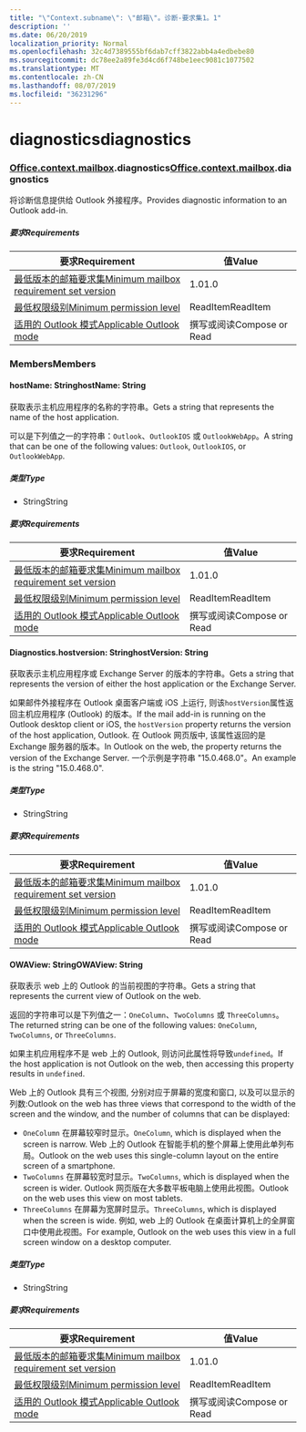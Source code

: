 ```yaml
---
title: "\"Context.subname\": \"邮箱\"。诊断-要求集1。1"
description: ''
ms.date: 06/20/2019
localization_priority: Normal
ms.openlocfilehash: 32c4d7389555bf6dab7cff3822abb4a4edbebe80
ms.sourcegitcommit: dc78ee2a89fe3d4cd6f748be1eec9081c1077502
ms.translationtype: MT
ms.contentlocale: zh-CN
ms.lasthandoff: 08/07/2019
ms.locfileid: "36231296"
---
```

# <a name="diagnostics"></a><span data-ttu-id="cc64c-102">diagnostics</span><span class="sxs-lookup"><span data-stu-id="cc64c-102">diagnostics</span></span>

### <a name="officeofficemdcontextofficecontextmdmailboxofficecontextmailboxmddiagnostics"></a><span data-ttu-id="cc64c-103">[Office](Office.md)[.context](Office.context.md)[.mailbox](Office.context.mailbox.md).diagnostics</span><span class="sxs-lookup"><span data-stu-id="cc64c-103">[Office](Office.md)[.context](Office.context.md)[.mailbox](Office.context.mailbox.md).diagnostics</span></span>

<span data-ttu-id="cc64c-104">将诊断信息提供给 Outlook 外接程序。</span><span class="sxs-lookup"><span data-stu-id="cc64c-104">Provides diagnostic information to an Outlook add-in.</span></span>

##### <a name="requirements"></a><span data-ttu-id="cc64c-105">要求</span><span class="sxs-lookup"><span data-stu-id="cc64c-105">Requirements</span></span>

|<span data-ttu-id="cc64c-106">要求</span><span class="sxs-lookup"><span data-stu-id="cc64c-106">Requirement</span></span>| <span data-ttu-id="cc64c-107">值</span><span class="sxs-lookup"><span data-stu-id="cc64c-107">Value</span></span>|
|---|---|
|[<span data-ttu-id="cc64c-108">最低版本的邮箱要求集</span><span class="sxs-lookup"><span data-stu-id="cc64c-108">Minimum mailbox requirement set version</span></span>](/office/dev/add-ins/reference/requirement-sets/outlook-api-requirement-sets)| <span data-ttu-id="cc64c-109">1.0</span><span class="sxs-lookup"><span data-stu-id="cc64c-109">1.0</span></span>|
|[<span data-ttu-id="cc64c-110">最低权限级别</span><span class="sxs-lookup"><span data-stu-id="cc64c-110">Minimum permission level</span></span>](/outlook/add-ins/understanding-outlook-add-in-permissions)| <span data-ttu-id="cc64c-111">ReadItem</span><span class="sxs-lookup"><span data-stu-id="cc64c-111">ReadItem</span></span>|
|[<span data-ttu-id="cc64c-112">适用的 Outlook 模式</span><span class="sxs-lookup"><span data-stu-id="cc64c-112">Applicable Outlook mode</span></span>](/outlook/add-ins/#extension-points)| <span data-ttu-id="cc64c-113">撰写或阅读</span><span class="sxs-lookup"><span data-stu-id="cc64c-113">Compose or Read</span></span>|

### <a name="members"></a><span data-ttu-id="cc64c-114">Members</span><span class="sxs-lookup"><span data-stu-id="cc64c-114">Members</span></span>

#### <a name="hostname-string"></a><span data-ttu-id="cc64c-115">hostName: String</span><span class="sxs-lookup"><span data-stu-id="cc64c-115">hostName: String</span></span>

<span data-ttu-id="cc64c-116">获取表示主机应用程序的名称的字符串。</span><span class="sxs-lookup"><span data-stu-id="cc64c-116">Gets a string that represents the name of the host application.</span></span>

<span data-ttu-id="cc64c-117">可以是下列值之一的字符串：`Outlook`、`OutlookIOS` 或 `OutlookWebApp`。</span><span class="sxs-lookup"><span data-stu-id="cc64c-117">A string that can be one of the following values: `Outlook`, `OutlookIOS`, or `OutlookWebApp`.</span></span>

##### <a name="type"></a><span data-ttu-id="cc64c-118">类型</span><span class="sxs-lookup"><span data-stu-id="cc64c-118">Type</span></span>

*   <span data-ttu-id="cc64c-119">String</span><span class="sxs-lookup"><span data-stu-id="cc64c-119">String</span></span>

##### <a name="requirements"></a><span data-ttu-id="cc64c-120">要求</span><span class="sxs-lookup"><span data-stu-id="cc64c-120">Requirements</span></span>

|<span data-ttu-id="cc64c-121">要求</span><span class="sxs-lookup"><span data-stu-id="cc64c-121">Requirement</span></span>| <span data-ttu-id="cc64c-122">值</span><span class="sxs-lookup"><span data-stu-id="cc64c-122">Value</span></span>|
|---|---|
|[<span data-ttu-id="cc64c-123">最低版本的邮箱要求集</span><span class="sxs-lookup"><span data-stu-id="cc64c-123">Minimum mailbox requirement set version</span></span>](/office/dev/add-ins/reference/requirement-sets/outlook-api-requirement-sets)| <span data-ttu-id="cc64c-124">1.0</span><span class="sxs-lookup"><span data-stu-id="cc64c-124">1.0</span></span>|
|[<span data-ttu-id="cc64c-125">最低权限级别</span><span class="sxs-lookup"><span data-stu-id="cc64c-125">Minimum permission level</span></span>](/outlook/add-ins/understanding-outlook-add-in-permissions)| <span data-ttu-id="cc64c-126">ReadItem</span><span class="sxs-lookup"><span data-stu-id="cc64c-126">ReadItem</span></span>|
|[<span data-ttu-id="cc64c-127">适用的 Outlook 模式</span><span class="sxs-lookup"><span data-stu-id="cc64c-127">Applicable Outlook mode</span></span>](/outlook/add-ins/#extension-points)| <span data-ttu-id="cc64c-128">撰写或阅读</span><span class="sxs-lookup"><span data-stu-id="cc64c-128">Compose or Read</span></span>|

#### <a name="hostversion-string"></a><span data-ttu-id="cc64c-129">Diagnostics.hostversion: String</span><span class="sxs-lookup"><span data-stu-id="cc64c-129">hostVersion: String</span></span>

<span data-ttu-id="cc64c-130">获取表示主机应用程序或 Exchange Server 的版本的字符串。</span><span class="sxs-lookup"><span data-stu-id="cc64c-130">Gets a string that represents the version of either the host application or the Exchange Server.</span></span>

<span data-ttu-id="cc64c-131">如果邮件外接程序在 Outlook 桌面客户端或 iOS 上运行, 则该`hostVersion`属性返回主机应用程序 (Outlook) 的版本。</span><span class="sxs-lookup"><span data-stu-id="cc64c-131">If the mail add-in is running on the Outlook desktop client or iOS, the `hostVersion` property returns the version of the host application, Outlook.</span></span> <span data-ttu-id="cc64c-132">在 Outlook 网页版中, 该属性返回的是 Exchange 服务器的版本。</span><span class="sxs-lookup"><span data-stu-id="cc64c-132">In Outlook on the web, the property returns the version of the Exchange Server.</span></span> <span data-ttu-id="cc64c-133">一个示例是字符串 "15.0.468.0"。</span><span class="sxs-lookup"><span data-stu-id="cc64c-133">An example is the string "15.0.468.0".</span></span>

##### <a name="type"></a><span data-ttu-id="cc64c-134">类型</span><span class="sxs-lookup"><span data-stu-id="cc64c-134">Type</span></span>

*   <span data-ttu-id="cc64c-135">String</span><span class="sxs-lookup"><span data-stu-id="cc64c-135">String</span></span>

##### <a name="requirements"></a><span data-ttu-id="cc64c-136">要求</span><span class="sxs-lookup"><span data-stu-id="cc64c-136">Requirements</span></span>

|<span data-ttu-id="cc64c-137">要求</span><span class="sxs-lookup"><span data-stu-id="cc64c-137">Requirement</span></span>| <span data-ttu-id="cc64c-138">值</span><span class="sxs-lookup"><span data-stu-id="cc64c-138">Value</span></span>|
|---|---|
|[<span data-ttu-id="cc64c-139">最低版本的邮箱要求集</span><span class="sxs-lookup"><span data-stu-id="cc64c-139">Minimum mailbox requirement set version</span></span>](/office/dev/add-ins/reference/requirement-sets/outlook-api-requirement-sets)| <span data-ttu-id="cc64c-140">1.0</span><span class="sxs-lookup"><span data-stu-id="cc64c-140">1.0</span></span>|
|[<span data-ttu-id="cc64c-141">最低权限级别</span><span class="sxs-lookup"><span data-stu-id="cc64c-141">Minimum permission level</span></span>](/outlook/add-ins/understanding-outlook-add-in-permissions)| <span data-ttu-id="cc64c-142">ReadItem</span><span class="sxs-lookup"><span data-stu-id="cc64c-142">ReadItem</span></span>|
|[<span data-ttu-id="cc64c-143">适用的 Outlook 模式</span><span class="sxs-lookup"><span data-stu-id="cc64c-143">Applicable Outlook mode</span></span>](/outlook/add-ins/#extension-points)| <span data-ttu-id="cc64c-144">撰写或阅读</span><span class="sxs-lookup"><span data-stu-id="cc64c-144">Compose or Read</span></span>|

#### <a name="owaview-string"></a><span data-ttu-id="cc64c-145">OWAView: String</span><span class="sxs-lookup"><span data-stu-id="cc64c-145">OWAView: String</span></span>

<span data-ttu-id="cc64c-146">获取表示 web 上的 Outlook 的当前视图的字符串。</span><span class="sxs-lookup"><span data-stu-id="cc64c-146">Gets a string that represents the current view of Outlook on the web.</span></span>

<span data-ttu-id="cc64c-147">返回的字符串可以是下列值之一：`OneColumn`、`TwoColumns` 或 `ThreeColumns`。</span><span class="sxs-lookup"><span data-stu-id="cc64c-147">The returned string can be one of the following values: `OneColumn`, `TwoColumns`, or `ThreeColumns`.</span></span>

<span data-ttu-id="cc64c-148">如果主机应用程序不是 web 上的 Outlook, 则访问此属性将导致`undefined`。</span><span class="sxs-lookup"><span data-stu-id="cc64c-148">If the host application is not Outlook on the web, then accessing this property results in `undefined`.</span></span>

<span data-ttu-id="cc64c-149">Web 上的 Outlook 具有三个视图, 分别对应于屏幕的宽度和窗口, 以及可以显示的列数:</span><span class="sxs-lookup"><span data-stu-id="cc64c-149">Outlook on the web has three views that correspond to the width of the screen and the window, and the number of columns that can be displayed:</span></span>

*   <span data-ttu-id="cc64c-150">`OneColumn` 在屏幕较窄时显示。</span><span class="sxs-lookup"><span data-stu-id="cc64c-150">`OneColumn`, which is displayed when the screen is narrow.</span></span> <span data-ttu-id="cc64c-151">Web 上的 Outlook 在智能手机的整个屏幕上使用此单列布局。</span><span class="sxs-lookup"><span data-stu-id="cc64c-151">Outlook on the web uses this single-column layout on the entire screen of a smartphone.</span></span>
*   <span data-ttu-id="cc64c-152">`TwoColumns` 在屏幕较宽时显示。</span><span class="sxs-lookup"><span data-stu-id="cc64c-152">`TwoColumns`, which is displayed when the screen is wider.</span></span> <span data-ttu-id="cc64c-153">Outlook 网页版在大多数平板电脑上使用此视图。</span><span class="sxs-lookup"><span data-stu-id="cc64c-153">Outlook on the web uses this view on most tablets.</span></span>
*   <span data-ttu-id="cc64c-154">`ThreeColumns` 在屏幕为宽屏时显示。</span><span class="sxs-lookup"><span data-stu-id="cc64c-154">`ThreeColumns`, which is displayed when the screen is wide.</span></span> <span data-ttu-id="cc64c-155">例如, web 上的 Outlook 在桌面计算机上的全屏窗口中使用此视图。</span><span class="sxs-lookup"><span data-stu-id="cc64c-155">For example, Outlook on the web uses this view in a full screen window on a desktop computer.</span></span>

##### <a name="type"></a><span data-ttu-id="cc64c-156">类型</span><span class="sxs-lookup"><span data-stu-id="cc64c-156">Type</span></span>

*   <span data-ttu-id="cc64c-157">String</span><span class="sxs-lookup"><span data-stu-id="cc64c-157">String</span></span>

##### <a name="requirements"></a><span data-ttu-id="cc64c-158">要求</span><span class="sxs-lookup"><span data-stu-id="cc64c-158">Requirements</span></span>

|<span data-ttu-id="cc64c-159">要求</span><span class="sxs-lookup"><span data-stu-id="cc64c-159">Requirement</span></span>| <span data-ttu-id="cc64c-160">值</span><span class="sxs-lookup"><span data-stu-id="cc64c-160">Value</span></span>|
|---|---|
|[<span data-ttu-id="cc64c-161">最低版本的邮箱要求集</span><span class="sxs-lookup"><span data-stu-id="cc64c-161">Minimum mailbox requirement set version</span></span>](/office/dev/add-ins/reference/requirement-sets/outlook-api-requirement-sets)| <span data-ttu-id="cc64c-162">1.0</span><span class="sxs-lookup"><span data-stu-id="cc64c-162">1.0</span></span>|
|[<span data-ttu-id="cc64c-163">最低权限级别</span><span class="sxs-lookup"><span data-stu-id="cc64c-163">Minimum permission level</span></span>](/outlook/add-ins/understanding-outlook-add-in-permissions)| <span data-ttu-id="cc64c-164">ReadItem</span><span class="sxs-lookup"><span data-stu-id="cc64c-164">ReadItem</span></span>|
|[<span data-ttu-id="cc64c-165">适用的 Outlook 模式</span><span class="sxs-lookup"><span data-stu-id="cc64c-165">Applicable Outlook mode</span></span>](/outlook/add-ins/#extension-points)| <span data-ttu-id="cc64c-166">撰写或阅读</span><span class="sxs-lookup"><span data-stu-id="cc64c-166">Compose or Read</span></span>|
